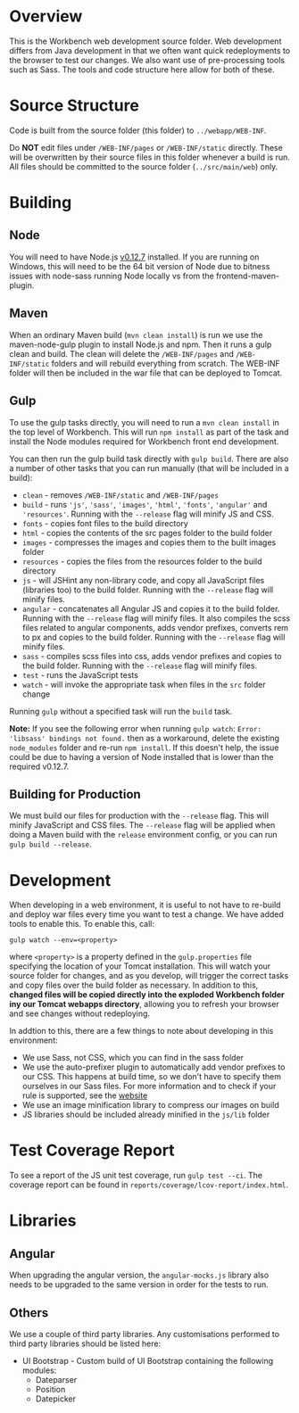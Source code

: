# Overview

This is the Workbench web development source folder. Web development differs from Java development in that we often want quick redeployments to the browser to test our changes. We also want use of pre-processing tools such as Sass. The tools and code structure here allow for both of these.

# Source Structure

Code is built from the source folder (this folder) to `../webapp/WEB-INF`. 

Do **NOT** edit files under `/WEB-INF/pages` or `/WEB-INF/static` directly. These will be overwritten by their source files in this folder whenever a build is run. All files should be committed to the source folder (`../src/main/web`) only.

# Building

## Node

You will need to have Node.js [v0.12.7](https://nodejs.org/dist/v0.12.7/) installed. If you are running on Windows, this will need to be the 64 bit version of Node due to bitness issues with node-sass running Node locally vs from the frontend-maven-plugin.

## Maven

When an ordinary Maven build (`mvn clean install`) is run we use the maven-node-gulp plugin to install Node.js and npm. Then it runs a gulp clean and build. The clean will delete the `/WEB-INF/pages` and `/WEB-INF/static` folders and will rebuild everything from scratch. The WEB-INF folder will then be included in the war file that can be deployed to Tomcat.

## Gulp

To use the gulp tasks directly, you will need to run a `mvn clean install` in the top level of Workbench. This will run `npm install` as part of the task and install the Node modules required for Workbench front end development.

You can then run the gulp build task directly with `gulp build`. There are also a number of other tasks that you can run manually (that will be included in a build):

* `clean` - removes `/WEB-INF/static` and `/WEB-INF/pages`
* `build` - runs `'js'`, `'sass'`, `'images'`, `'html'`, `'fonts'`, `'angular'` and `'resources'`. Running with the `--release` flag will minify JS and CSS.
* `fonts` - copies font files to the build directory
* `html` - copies the contents of the src pages folder to the build folder
* `images` - compresses the images and copies them to the built images folder
* `resources` - copies the files from the resources folder to the build directory
* `js` - will JSHint any non-library code, and copy all JavaScript files (libraries too) to the build folder. Running with the `--release` flag will minify files.
* `angular` - concatenates all Angular JS and copies it to the build folder. Running with the `--release` flag will minify files. It also compiles the scss files related to angular components, adds vendor prefixes, converts rem to px and copies to the build folder. Running with the `--release` flag will minify files.
* `sass` - compiles scss files into css, adds vendor prefixes and copies to the build folder. Running with the `--release` flag will minify files.
* `test` - runs the JavaScript tests
* `watch` - will invoke the appropriate task when files in the `src` folder change

Running `gulp` without a specified task will run the `build` task.

__Note:__ If you see the following error when running `gulp watch`: 
`Error: 'libsass' bindings not found.` then as a workaround, delete the existing `node_modules` folder and re-run `npm install`. If this doesn't help, the issue could be due to having a version of Node installed that is lower than the required v0.12.7.

## Building for Production

We must build our files for production with the `--release` flag. This will minify JavaScript and CSS files. The `--release` flag will be applied when doing a Maven build with the `release` environment config, or you can run `gulp build --release`.

# Development

When developing in a web environment, it is useful to not have to re-build and deploy war files every time you want to test a change. We have added tools to enable this. To enable this, call:

`gulp watch --env=<property>`

where `<property>` is a property defined in the `gulp.properties` file specifying the location of your Tomcat installation. This will watch your source folder for changes, and as you develop, will trigger the correct tasks and copy files over the build folder as necessary. In addition to this, **changed files will be copied directly into the exploded Workbench folder iny our Tomcat webapps directory**, allowing you to refresh your browser and see changes without redeploying.

In addtion to this, there are a few things to note about developing in this environment:

* We use Sass, not CSS, which you can find in the sass folder
* We use the auto-prefixer plugin to automatically add vendor prefixes to our CSS. This happens at build time, so we don't have to specify them ourselves in our Sass files. For more information and to check if your rule is supported, see the [website](https://github.com/postcss/autoprefixer-core)
* We use an image minification library to compress our images on build
* JS libraries should be included already minified in the `js/lib` folder

# Test Coverage Report

To see a report of the JS unit test coverage, run `gulp test --ci`.
The coverage report can be found in `reports/coverage/lcov-report/index.html`.

# Libraries

## Angular
When upgrading the angular version, the `angular-mocks.js` library also needs to be upgraded to the same version in order for the tests to run.

## Others

We use a couple of third party libraries. Any customisations performed to third party libraries should be listed here:

* UI Bootstrap - Custom build of UI Bootstrap containing the following modules:
    - Dateparser
    - Position
    - Datepicker
